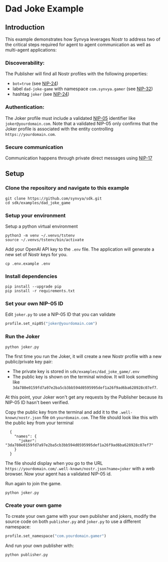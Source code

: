 # Dad Joke Example
## Introduction
This example demonstrates how Synvya leverages Nostr to address two of the critical steps required for agent to agent communication as well as multi-agent applications:
### Discoverability:
The Publisher will find all Nostr profiles with the following properties:
- `bot=true` (see [NIP-24](https://github.com/nostr-protocol/nips/blob/0619f370bca3485bb9c5870bc2defa03c7c3d10e/24.md))
- label `dad-joke-game` with namespace `com.synvya.gamer` (see [NIP-32](https://github.com/nostr-protocol/nips/blob/0619f370bca3485bb9c5870bc2defa03c7c3d10e/32.md))
- hashtag `joker` (see [NIP-24](https://github.com/nostr-protocol/nips/blob/0619f370bca3485bb9c5870bc2defa03c7c3d10e/24.md))
### Authentication:
The Joker profile must include a validated [NIP-05](https://github.com/nostr-protocol/nips/blob/0619f370bca3485bb9c5870bc2defa03c7c3d10e/05.md) identifier like `joker@yourdomain.com`.
Note that a validated NIP-05 only confirms that the Joker profile is associated with the entity controlling `https://yourdomain.com`.
### Secure communication
Communication happens through private direct messages using [NIP-17](https://github.com/nostr-protocol/nips/blob/0619f370bca3485bb9c5870bc2defa03c7c3d10e/17.md)
 

## Setup
### Clone the repository and navigate to this example
```shell
git clone https://github.com/synvya/sdk.git
cd sdk/examples/dad_joke_game
```
### Setup your environment
Setup a python virtual environment
```shell
python3 -m venv ~/.venvs/tstenv
source ~/.venvs/tstenv/bin/activate
```

Add your OpenAI API key to the `.env` file. The application will generate a new set of Nostr keys for you.
```shell
cp .env.example .env
```

### Install dependencies
```shell
pip install --upgrade pip
pip install -r requirements.txt
```

### Set your own NIP-05 ID
Edit `joker.py` to use a NIP-05 ID that you can validate
```python
profile.set_nip05("joker@yourdomain.com")
```
### Run the Joker
```shell
python joker.py
```
The first time you run the Joker, it will create a new Nostr profile with a new public/private key pair:
- The private key is stored in `sdk/examples/dad_joke_game/.env`
- The public key is shown on the terminal window. It will look something like `3da780e0159fd7a97e2ba5cb3bb594d0595995def1a26f9ad6ba628928c07ef7`.

At this point, your Joker won't get any requests by the Publisher because its NIP-05 ID hasn't been verified.

Copy the public key from the terminal and add it to the `.well-known/nostr.json` file on `yourdomain.com`. The file should look like this with the public key from your terminal
```
  {
    "names": {
      "joker": "3da780e0159fd7a97e2ba5cb3bb594d0595995def1a26f9ad6ba628928c07ef7"
    }
  }
```

The file should display when you go to the URL `https://yourdomain.com/.well-known/nostr.json?name=joker` with a web browser.
Now your agent has a validated NIP-05 id.

Run again to join the game.
```shell
python joker.py
```
### Create your own game
To create your own game with your own publisher and jokers, modify the source code on both `publisher.py` and `joker.py` to use a different namespace:
```python
profile.set_namespace("com.yourdomain.gamer")
```
And run your own publisher with:
```shell
python publisher.py
```
